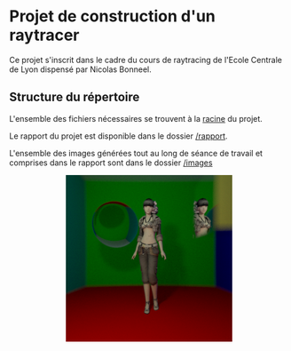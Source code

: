 # Projet de construction d'un raytracer

Ce projet s'inscrit dans le cadre du cours de raytracing de l'Ecole Centrale de Lyon dispensé par Nicolas Bonneel.

## Structure du répertoire

L'ensemble des fichiers nécessaires se trouvent à la [racine](https://github.com/augustin-ardon/courses) du projet.

Le rapport du projet est disponible dans le dossier [/rapport](https://github.com/augustin-ardon/courses/tree/master/rapport).

L'ensemble des images générées tout au long de séance de travail et comprises dans le rapport sont dans le dossier [/images](https://github.com/augustin-ardon/courses/tree/master/rapport)



<p align="center">
   <img width="300" src="https://github.com/augustin-ardon/courses/blob/master/images/conclusion.png" alt ="Image Conclusion" />
</p>
